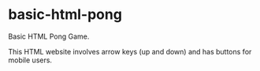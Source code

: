 # basic-html-pong
Basic HTML Pong Game.

This HTML website involves arrow keys (up and down) and has buttons for mobile users.
